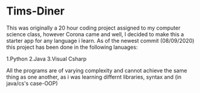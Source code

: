 # Tims-Diner
This was originally a 20 hour coding project assigned to my computer science class, however Corona came and well, I decided to make this a starter app for any language i learn.
As of the newest commit (08/09/2020) this project has been done in the following lanuages:

  1.Python
  2.Java
  3.Visual Csharp

All the programs are of varying complexity and cannot achieve the same thing as one another, as i was learning differnt libraries, syntax and (in java/cs's case-OOP)

